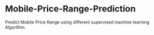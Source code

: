 # Mobile-Price-Range-Prediction


Predict Mobile Price Range using different supervised machine learning Algorithm. 

